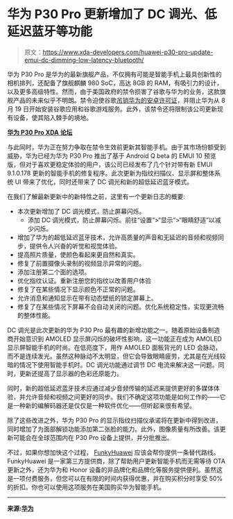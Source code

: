 # 华为 P30 Pro 更新增加了 DC 调光、低延迟蓝牙等功能

> 原文：<https://www.xda-developers.com/huawei-p30-pro-update-emui-dc-dimming-low-latency-bluetooth/>

华为 P30 Pro 是华为的最新旗舰产品，不仅拥有可能是智能手机上最具创新性的相机排列，还配备了旗舰麒麟 980 SoC，高达 8GB 的 RAM，有吸引力的设计，以及更多高级特性。然而，由于美国政府的禁令损害了谷歌与华为的业务，这款旗舰产品的未来似乎不明朗。禁令迫使谷歌[吊销华为的安卓许可证](https://www.xda-developers.com/google-revoke-huawei-android-ban-blacklist/)，并阻止华为从 8 月 19 日开始安装谷歌应用和谷歌游戏服务。此外，该禁令还将限制该公司更新现有设备，使其陷入棘手的境地。

**[华为 P30 Pro XDA 论坛](https://forum.xda-developers.com/huawei-p30-pro)**

与此同时，华为正在努力争取在禁令生效前更新其智能手机。由于其市场份额受到威胁，华为已经为华为 P30 Pro 推出了基于 Android Q beta 的 EMUI 10 预览版，但对于喜欢更稳定体验的用户，该公司已经发布了几个针对带有新 EMUI 9.1.0.178 更新的智能手机的修复程序。此次更新为指纹扫描仪、显示屏和整体系统 UI 带来了优化，同时还带来了 DC 调光和新的超低延迟蓝牙模式。

在我们了解最新更新中的新特性之前，这里有一个更新日志的概要:

*   本次更新增加了 DC 调光模式，防止屏幕闪烁。
    *   添加 DC 调光模式，防止屏幕闪烁。前往“设置”>“显示”>“眼睛舒适”以减少闪烁。
*   增加了华为的超低延迟蓝牙技术，允许高质量的声音和无延迟的音频和视频同步，提供令人兴奋的听觉和视觉体验。
*   提高照片质量，使颜色看起来更自然和真实。
*   修复了前置摄像头录制的视频显示异常的问题。
*   添加注册第二个面的选项。
*   优化指纹认证。重新注册您的指纹以改善用户体验
*   修复了在某些情况下显示颜色不正常的问题。
*   允许消息和通知显示在带有动态壁纸的锁定屏幕上。
*   修复了在某些情况下屏幕不会自动关闭的问题。优化系统稳定性，实现更流畅的整体性能。

DC 调光是此次更新的华为 P30 Pro 最有趣的新增功能之一。随着原始设备制造商开始意识到 AMOLED 显示屏闪烁的破坏性影响，这一功能正在成为 AMOLED 显示屏智能手机的时尚。在低亮度下，用作 AMOLED 面板背光的 LED 会脉动，而不是连续发光。虽然这种脉动不太明显，但它会导致眼睛疲劳，尤其是在光线较暗的情况下使用智能手机时。DC 调光功能通过调节 DC 电流来解决这一问题。同时，更新还提高了显示器的色彩还原能力。

同时，新的超低延迟蓝牙技术应通过减少音频传输的延迟来提供更好的多媒体体验，并允许音频和视频之间更好的同步。我们不确定这项功能是如何工作的——它是一种新的编解码器还是仅仅是一种软件优化——但听起来很有希望。

除了这些改进之外，华为 P30 Pro 的显示指纹扫描仪承诺将在更新中得到改进，同时增加了为面部解锁功能添加第二张脸的能力。此外，图像质量有所改善。该更新可能会在全球范围内在 P30 Pro 设备上提供，并分批推出。

不过，如果你想加快这个过程， [FunkyHuawei](https://funkyhuawei.club/) 应该会帮你提供一条替代路线。FunkyHuawei 是一家第三方提供商，除了帮助用户更新智能手机而无需等待 OTA 更新之外，还为华为和 Honor 设备的非品牌化和品牌化等服务提供便利。虽然这是一项付费服务，但您可以在有限的时间内获得优惠，并在购买积分时享受 50%的折扣。你也可以使用这项服务在美国购买华为智能手机。

* * *

**来源:[华为](http://update.dbankcdn.com/TDS/data/files/p3/s15/G3937/g1604/v273865/f1/full/changelog_base.xml)**